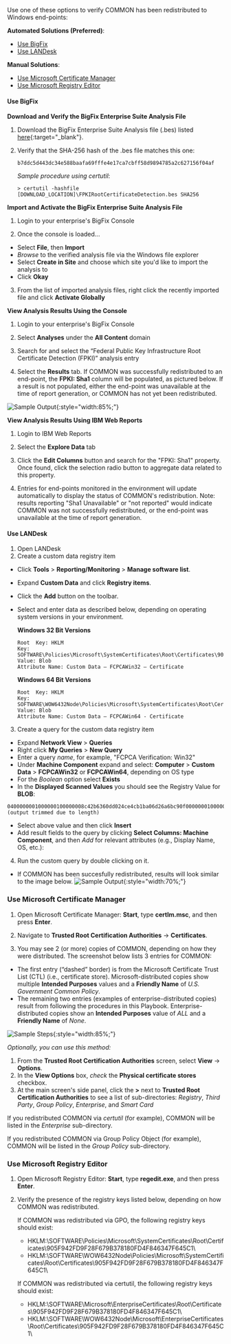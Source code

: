 Use one of these options to verify COMMON has been redistributed to Windows end-points:

**Automated Solutions (Preferred)**:
- [Use BigFix](#use-bigfix)
- [Use LANDesk](#use-landesk)

**Manual Solutions**:
- [Use Microsoft Certificate Manager](#use-microsoft-certificate-manager)
- [Use Microsoft Registry Editor](#use-microsoft-registry-editor)

#### Use BigFix

**Download and Verify the BigFix Enterprise Suite Analysis File**
1. Download the BigFix Enterprise Suite Analysis file (.bes) listed [here](../../truststores/FPKIRootCertificateDetection.bes){:target="_blank"}.

2. Verify that the SHA-256 hash of the .bes file matches this one:

     ```
     b7ddc5d443dc34e588baafa69fffe4e17ca7cbff58d9894785a2c627156f04af
     ```

     _Sample procedure using certutil_:

     ```
     > certutil -hashfile [DOWNLOAD_LOCATION]\FPKIRootCertificateDetection.bes SHA256
     ```
    
**Import and Activate the BigFix Enterprise Suite Analysis File**

1. Login to your enterprise's BigFix Console

2. Once the console is loaded...
- Select **File**, then **Import**
- *Browse* to the verified analysis file via the Windows file explorer
- Select **Create in Site** and choose which site you'd like to import the analysis to
- Click **Okay**

3. From the list of imported analysis files, right click the recently imported file and click **Activate Globally**

**View Analysis Results Using the Console**

1. Login to your enterprise's BigFix Console

2. Select **Analyses** under the **All Content** domain

3. Search for and select the “Federal Public Key Infrastructure Root Certificate Detection (FPKI)” analysis entry

4. Select the **Results** tab. If COMMON was successfully redistributed to an end-point, the **FPKI: Sha1** column will be populated, as pictured below. If a result is not populated, either the end-point was unavailable at the time of report generation, or COMMON has not yet been redistributed.

![Sample Output]({{site.baseurl}}/img/fpki-analysis-results.png){:style="width:85%;"}

**View Analysis Results Using IBM Web Reports**
1. Login to IBM Web Reports

2. Select the **Explore Data** tab

3. Click the **Edit Columns** button and search for the "FPKI: Sha1" property. Once found, click the selection radio button to aggregate data related to this property.

4. Entries for end-points monitored in the environment will update automatically to display the status of COMMON's redistribution. Note: results reporting "Sha1 Unavailable" or "not reported" would indicate COMMON was not successfully redistributed, or the end-point was unavailable at the time of report generation.
     
#### Use LANDesk
1. Open LANDesk
2. Create a custom data registry item 
- Click **Tools** > **Reporting/Monitoring** > **Manage software list**.
- Expand **Custom Data** and click **Registry items**.
- Click the **Add** button on the toolbar.
- Select and enter data as described below, depending on operating system versions in your environment.

     **Windows 32 Bit Versions**
     ```
     Root  Key: HKLM
     Key: SOFTWARE\Policies\Microsoft\SystemCertificates\Root\Certificates\905F942FD9F28F679B378180FD4F846347F645C1
     Value: Blob
     Attribute Name: Custom Data – FCPCAWin32 – Certificate
     ```

     **Windows 64 Bit Versions**
     ```
     Root  Key: HKLM
     Key: SOFTWARE\WOW6432Node\Policies\Microsoft\SystemCertificates\Root\Certificates\905F942FD9F28F679B378180FD4F846347F645C1
     Value: Blob
     Attribute Name: Custom Data – FCPCAWin64 - Certificate
     ```

3. Create a query for the custom data registry item
- Expand **Network View** > **Queries**
- Right click **My Queries** > **New Query**
- Enter a query *name*, for example, "FCPCA Verification: Win32"
- Under **Machine Component** expand and select: **Computer** > **Custom Data** > **FCPCAWin32** or **FCPCAWin64**, depending on OS type
- For the *Boolean* option select **Exists**
- In the **Displayed Scanned Values** you should see the Registry Value for **BLOB**: 
```
0400000001000000100000008c42b6360dd024ce4cb1ba06d26a6bc90f0000000100000020000000375dc361146cfbdd26f82cbf8a4c1a173c9b6a11ac61dfe4c28cac281888ed22140000000100000014000000ad0c7a755ce5f398c479980eac28fd97f4e702fc19000000010000001000000093ee7e01c999df57176c2c (output trimmed due to length)
```
- Select above value and then click **Insert**
- Add result fields to the query by clicking **Select Columns: Machine Component**, and then *Add* for relevant attributes (e.g., Display Name, OS, etc.):

4. Run the custom query by double clicking on it.
- If COMMON has been succesfully redistributed, results will look similar to the image below.
![Sample Output]({{site.baseurl}}/img/landesk-results.jpg){:style="width:70%;"}


### Use Microsoft Certificate Manager

1. Open Microsoft Certificate Manager:  **Start**, type **certlm.msc**, and then press **Enter**.

2. Navigate to **Trusted Root Certification Authorities** -> **Certificates**. 

3. You may see 2 (or more) copies of COMMON, depending on how they were distributed. The screenshot below lists 3 entries for COMMON:
* The first entry (“dashed” border) is from the Microsoft Certificate Trust List (CTL) (i.e., certificate store). Microsoft-distributed copies show multiple **Intended Purposes** values and a **Friendly Name** of *U.S. Government Common Policy*.
* The remaining two entries (examples of enterprise-distributed copies) result from following the procedures in this Playbook. Enterprise-distributed copies show an **Intended Purposes** value of *ALL* and a **Friendly Name** of *None*.

![Sample Steps]({{site.baseurl}}/img/verify_trust.png){:style="width:85%;"}

*Optionally, you can use this method:* 

1. From the **Trusted Root Certification Authorities** screen, select **View** -> **Options**.
2. In the **View Options** box, *check* the **Physical certificate stores** checkbox. 
3. At the main screen's side panel, click the **>** next to **Trusted Root Certification Authorities** to see a list of sub-directories: *Registry*, *Third Party*, *Group Policy*, *Enterprise*, and *Smart Card*

If you redistributed COMMON via _certutil_ (for example), COMMON will be listed in the *Enterprise* sub-directory.

If you redistributed COMMON via Group Policy Object (for example), COMMON will be listed in the *Group Policy* sub-directory.


### Use Microsoft Registry Editor

1. Open Microsoft Registry Editor:  **Start**, type **regedit.exe**, and then press **Enter**.

2. Verify the presence of the registry keys listed below, depending on how COMMON was redistributed.

     If COMMON was redistributed via GPO, the following registry keys should exist:
     - HKLM:\SOFTWARE\Policies\Microsoft\SystemCertificates\Root\Certificates\905F942FD9F28F679B378180FD4F846347F645C1\
     - HKLM:\SOFTWARE\WOW6432Node\Policies\Microsoft\SystemCertificates\Root\Certificates\905F942FD9F28F679B378180FD4F846347F645C1\ 

     If COMMON was redistributed via certutil, the following registry keys should exist:
     - HKLM:\SOFTWARE\Microsoft\EnterpriseCertificates\Root\Certificates\905F942FD9F28F679B378180FD4F846347F645C1\
     - HKLM:\SOFTWARE\WOW6432Node\Microsoft\EnterpriseCertificates\Root\Certificates\905F942FD9F28F679B378180FD4F846347F645C1\
